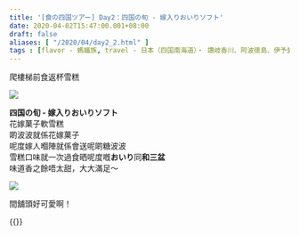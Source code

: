 ```yaml
---
title: '[食の四国ツアー] Day2：四国の旬 - 嫁入りおいりソフト'
date: 2020-04-02T15:47:00.001+08:00
draft: false
aliases: [ "/2020/04/day2_2.html" ]
tags : [flavor - 螞蟻族, travel - 日本（四国南海道）・ 讚岐香川、阿波徳島、伊予愛媛、土佐高知]
---
```


爬樓梯前食返杯雪糕  

![](/images/shikoku2f1.jpg)

**四国の旬 - 嫁入りおいりソフト**  
花嫁菓子軟雪糕  
啲波波就係花嫁菓子  
呢度嫁人嗰陣就係會送呢啲糖波波  
雪糕口味就一次過食晒呢度嘅**おいり**同**和三盆**  
味道香之餘唔太甜，大大滿足～  

![](/images/shikoku2f.jpg)

間舖頭好可愛啊！  
  
  
{{<shikoku>}}
  
